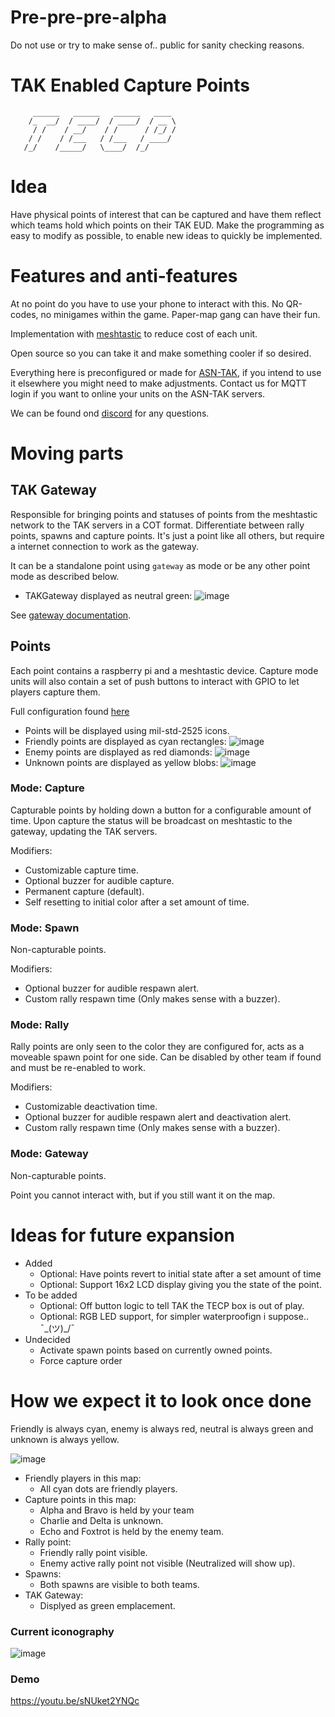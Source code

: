 # Pre-pre-pre-alpha
Do not use or try to make sense of.. public for sanity checking reasons. 

# **T**AK **E**nabled **C**apture **P**oints
```
     ______   ______   ______   ____ 
    /_  __/  / ____/  / ____/  / __ \
     / /    / __/    / /      / /_/ /
    / /    / /___   / /___   / ____/ 
   /_/    /_____/   \____/  /_/      
```                                  

# Idea
Have physical points of interest that can be captured and have them reflect which teams hold which points on their TAK EUD.
Make the programming as easy to modify as possible, to enable new ideas to quickly be implemented. 

# Features and anti-features 

At no point do you have to use your phone to interact with this. No QR-codes, no minigames within the game. Paper-map gang can have their fun. 

Implementation with [meshtastic](https://meshtastic.org/) to reduce cost of each unit.

Open source so you can take it and make something cooler if so desired. 

Everything here is preconfigured or made for [ASN-TAK](https://airsoftnorge.com/tak), if you intend to use it elsewhere you might need to make adjustments.
Contact us for MQTT login if you want to online your units on the ASN-TAK servers. 

We can be found ond [discord](https://discord.gg/m3yaCJWtAk) for any questions.

# Moving parts

## TAK Gateway 

Responsible for bringing points and statuses of points from the meshtastic network to the TAK servers in a COT format.
Differentiate between rally points, spawns and capture points. It's just a point like all others, but require a internet connection to work as the gateway.

It can be a standalone point using `gateway` as mode or be any other point mode as described below. 

* TAKGateway displayed as neutral green: ![image](https://user-images.githubusercontent.com/25975089/226063791-ca2dff6c-61ee-4033-b3bf-3df42e37ee06.png)

See [gateway documentation](https://github.com/airsoftnorge/TECP/blob/main/TAKGateway/readme.md).

## Points
Each point contains a raspberry pi and a meshtastic device. Capture mode units will also contain a set of push buttons to interact with GPIO to let players capture them.

Full configuration found [here](https://github.com/airsoftnorge/TECP/blob/main/Point/config.json)

* Points will be displayed using mil-std-2525 icons. 
* Friendly points are displayed as cyan rectangles:  ![image](https://user-images.githubusercontent.com/25975089/224482967-b65e6aac-3ea6-467e-b414-f8c413cf2214.png)
* Enemy points are displayed as red diamonds:  ![image](https://user-images.githubusercontent.com/25975089/224482983-6dd2923c-d575-45b1-a8a7-a7d7c0ee4f93.png)
* Unknown points are displayed as yellow blobs:  ![image](https://user-images.githubusercontent.com/25975089/226063905-da9f559a-fe30-4a10-8647-a31aa644e81a.png)


### Mode: Capture
Capturable points by holding down a button for a configurable amount of time. Upon capture the status will be broadcast on meshtastic to the gateway, updating the TAK servers.

Modifiers:
* Customizable capture time.
* Optional buzzer for audible capture.
* Permanent capture (default).
* Self resetting to initial color after a set amount of time.


### Mode: Spawn
Non-capturable points.

Modifiers:
* Optional buzzer for audible respawn alert.
* Custom rally respawn time (Only makes sense with a buzzer).

### Mode: Rally
Rally points are only seen to the color they are configured for, acts as a moveable spawn point for one side.
Can be disabled by other team if found and must be re-enabled to work.

Modifiers:
* Customizable deactivation time.
* Optional buzzer for audible respawn alert and deactivation alert.
* Custom rally respawn time (Only makes sense with a buzzer).

### Mode: Gateway
Non-capturable points.

Point you cannot interact with, but if you still want it on the map.

# Ideas for future expansion

* Added 
     * Optional: Have points revert to initial state after a set amount of time
     * Optional: Support 16x2 LCD display giving you the state of the point. 
* To be added 
     * Optional: Off button logic to tell TAK the TECP box is out of play.
     * Optional: RGB LED support, for simpler waterproofign i suppose.. ¯\_(ツ)_/¯
* Undecided 
     * Activate spawn points based on currently owned points.
     * Force capture order


# How we expect it to look once done
Friendly is always cyan, enemy is always red, neutral is always green and unknown is always yellow.

![image](https://user-images.githubusercontent.com/25975089/226100329-8f1fd189-8a1e-42dc-b367-1ef818c3bf21.png)
* Friendly players in this map:
  * All cyan dots are friendly players. 
* Capture points in this map:
  * Alpha and Bravo is held by your team
  * Charlie and Delta is unknown.
  * Echo and Foxtrot is held by the enemy team.
* Rally point:
  * Friendly rally point visible.
  * Enemy active rally point not visible (Neutralized will show up).
* Spawns:
  * Both spawns are visible to both teams.
* TAK Gateway:
  * Displyed as green emplacement.

### Current iconography
![image](https://user-images.githubusercontent.com/25975089/226099443-4faafd48-147a-4c48-894b-2f4fcaa18a2d.png)


### Demo

https://youtu.be/sNUket2YNQc

